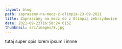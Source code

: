 ```yaml
---
layout: blog
path: zapraszmy-na-mecz-z-olimpia-23-09-2021
title: Zapraszamy na mecz do z Olimpią zebrzydowice
date: 2021-09-23T16:58:24.615Z
thumbnail: src/images/8.jpg
---
```

tutaj super opis lorem ipsum i innne